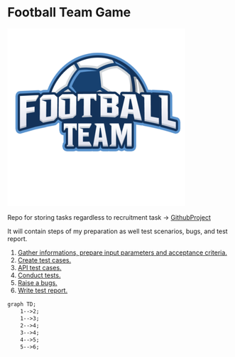 #  Football Team Game
<img src="https://raw.githubusercontent.com/schwarzehund/FootballTeamGame/main/images/football-team.webp">

Repo for storing tasks regardless to recruitment task -> [GithubProject](https://github.com/users/schwarzehund/projects/1)


It will contain steps of my preparation as well test scenarios, bugs, and test report.


1. [Gather informations, prepare input parameters and acceptance criteria.](basicinformations.md)
2. [Create test cases.](TestCases.md)
3. [API test cases.](API_TestCases.md)
4. [Conduct tests.](conductTestCases.md) 
5. [Raise a bugs.](bugs.md)
6. [Write test report.](TestReport.md)

```mermaid
graph TD;
    1-->2;
    1-->3;
    2-->4;
    3-->4;
    4-->5;
    5-->6;
```